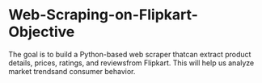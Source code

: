 # Web-Scraping-on-Flipkart-Objective
The goal is to build a Python-based web scraper thatcan extract product details, prices, ratings, and reviewsfrom Flipkart. This will help us analyze market trendsand consumer behavior.
